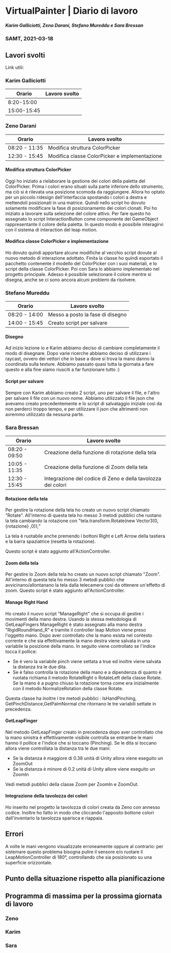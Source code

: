 # VirtualPainter | Diario di lavoro
##### Karim Galliciotti, Zeno Darani, Stefano Mureddu e Sara Bressan
### SAMT, 2021-03-18

## Lavori svolti

Link utili:


### Karim Galliciotti


|Orario        |Lavoro svolto                 |
|--------------|------------------------------|
|8:20-15:00| |
|15:00-15:45| |

### Zeno Darani


|Orario        |Lavoro svolto                 |
|--------------|------------------------------|
|08:20 - 11:35 | Modifica struttura ColorPicker|
|12:30 - 15:45 | Modifica classe ColorPicker e implementazione|

#### Modifica struttura ColorPicker
Oggi ho iniziato a rielaborare la gestione dei colori della paletta del ColorPicker. Prima i colori erano situati sulla parte inferiore dello strumento, ma ciò si è rilevata una posizione scomoda da raggiungere. Allora ho optato per un piccolo ridesign dell'interfaccia spostando i colori a destra e mettendoli posizionati in una matrice. Quindi nello script ho dovuto solamente modificare la fase di posizionamento dei colori clonati. Poi ho iniziato a lavorare sulla selezione del colore attivo. Per fare questo ho assegnato lo script InteractionButton come componente del GameObject rappresentante il colore della paletta. In questo modo è possibile interagirvi con il sistema di interaction del leap motion.

#### Modifica classe ColorPicker e implementazione
Ho dovuto quindi apportare alcune modifiche al vecchio script dovute al nuovo metodo di interazione adottato. Finita la classe ho quindi esportato il pacchetto contenente il modello del ColorPicker con i suoi materiali, e lo script della classe ColorPicker. Poi con Sara lo abbiamo implementato nel progetto principale. Adesso è possibile selezionare il colore mentre si disegna, anche se ci sono ancora alcuni problemi da risolvere.

### Stefano Mureddu


|Orario        |Lavoro svolto                 |
|--------------|------------------------------|
|08:20 - 14:00 |Messo a posto la fase di disegno|
|14:00 - 15:45 |Creato script per salvare|


#### Disegno

Ad inizio lezione io e Karim abbiamo deciso di cambiare completamente il modo di disegnare. Dopo varie ricerche abbiamo deciso di utilizzare i raycast, ovvero dei vettori che in base a dove si trova la mano danno la coordinata sulla texture. Abbiamo passato quasi tutta la giornata a fare questo e alla fine siamo riusciti a far funzionare tutto :)

#### Script per salvare

Sempre con Karim abbiamo creato 2 script, uno per salvare il file, e l'altro per salvare il file con un nuovo nome. Abbiamo utilizzato il file json che avevamo creato precedentemente e lo script di salvataggio iniziale così da non perderci troppo tempo, e per utilizzare il json che altrimenti non avremmo utilizzato da nessuna parte.

### Sara Bressan


|Orario        |Lavoro svolto                 |
|--------------|------------------------------|
|08:20 - 09:50 | Creazione della funzione di rotazione della tela |
|10:05 - 11:35 | Creazione della funzione di Zoom della tela |
|12:30 - 15:45 | Integrazione del codice di Zeno e della tavolozza dei colori|

#### Rotazione della tela
Per gestire la rotazione della tela ho creato un nuovo script chiamato "Rotate".
All'interno di questa tela ho messo 3 metodi pubblici che ruotano la tela 
cambiando la rotazione con "tela.transform.Rotate(new Vector3(0, {rotazione} ,0));"

La tela è ruotabile anche premendo i bottoni Right e Left Arrow della tastiera 
e la barra spaziatrice (resetta la rotazione).

Questo script è stato aggiunto all'ActionController.

#### Zoom della tela
Per gestire lo Zoom della tela ho creato un nuovo script chiamato "Zoom".
All'interno di questa tela ho messo 3 metodi pubblici che avvicinano/allontanano la tela 
dalla telecamera così da ottenere un'effetto di zoom.
Questo script è stato aggiunto all'ActionController.

#### Manage Right Hand
Ho creato il nuovo script "ManageRight" che si occupa di gestire i movimenti della mano destra.
Usando la stessa metodologia di GetLeapFingers ManageRight è stato assegnato alla mano destra "RigidRoundHand_R" e tramite il controller leap Motion viene preso l'oggetto mano.
Dopo aver controllato che la mano esista nel contesto corrente e che sia effettivamente la mano destra viene salvata in una variabile la posizione della mano.
In seguito viene controllato se l'indice tocca il pollice:
- Se è vero la variabile pinch viene settata a true ed inoltre viene salvata la distanza tra le due dita.
- Se è falso controlla la rotazione della mano e a dipendenza di quanto è ruotata richiama il metodo RotateRight o RotateLeft della classe Rotate. Se la mano è a pugno chiuso la rotazione torna come era inizialmente con il metodo NormalizeRotation della classe Rotate.

Questa classe ha inoltre i tre metodi pubblici : IsHandPinching, GetPinchDistance,GetPalmNormal che ritornano le tre variabili settate in precedenza.

#### GetLeapFinger
Nel metodo GetLeapFinger creato in precedenza dopo aver controllato che la mano sinistra è effettivamente visibile controlla se entrambe le mani hanno il pollice e l'indice che si toccano (Pinching).
Se le dita si toccano allora viene controllata la distanza tra le due mani:
- Se la distanza è maggiore di 0.38 unità di Unity allora viene eseguito un ZoomOut
- Se la distanza è minore di 0.2 unità di Unity allore viene eseguito un ZoomIn

Vedi metodi pubblici della classe Zoom per ZoomIn e ZoomOut.

#### Integrazione della tavolozza dei colori

Ho inserito nel progetto la tavolozza di colori creata da Zeno con annesso codice.
Inoltre ho fatto in modo che cliccando l'apposito bottone colori dall'inventario la tavolozza sparisca e riappaia.

## Errori
A volte le mani vengono visualizzate erroneamente oppure al contrario: per 
sistemare questo problema bisogna pulire il sensore e/o ruotare
il LeapMotionController di 180°, controllando che sia posizionato su una 
superficie orizzontale.

##  Punto della situazione rispetto alla pianificazione



## Programma di massima per la prossima giornata di lavoro
### Zeno


### Karim


### Sara
